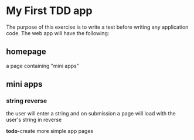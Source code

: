 # My First TDD app

The purpose of this exercise is to write a test before writing any application code. The web app will have the following:

## homepage
a page containing "mini apps"

## mini apps

### string reverse
the user will enter a string and on submission a page will load with the user's string in reverse

**todo**-create more simple app pages